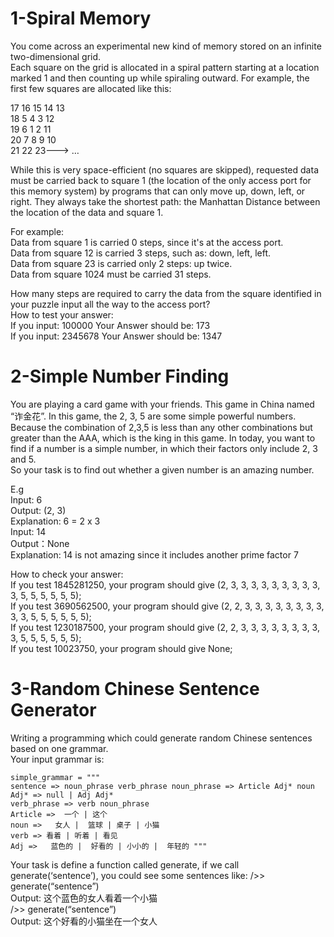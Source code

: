 # 1-Spiral Memory
You come across an experimental new kind of memory stored on an infinite two-dimensional grid.  
Each square on the grid is allocated in a spiral pattern starting at a location marked 1 and then
counting up while spiraling outward. For example, the first few squares are allocated like this:  

17 16 15 14 13  
18 5 4 3 12  
19 6 1 2 11  
20 7 8 9 10  
21 22 23---> …  

While this is very space-efficient (no squares are skipped), requested data must be carried back to
square 1 (the location of the only access port for this memory system) by programs that can only
move up, down, left, or right. They always take the shortest path: the Manhattan Distance between
the location of the data and square 1.  

For example:  
Data from square 1 is carried 0 steps, since it's at the access port.  
Data from square 12 is carried 3 steps, such as: down, left, left.  
Data from square 23 is carried only 2 steps: up twice.  
Data from square 1024 must be carried 31 steps.  

How many steps are required to carry the data from the square identified in your puzzle input all
the way to the access port?  
How to test your answer:  
If you input: 100000 Your Answer should be: 173  
If you input: 2345678 Your Answer should be: 1347  
  

# 2-Simple Number Finding
You are playing a card game with your friends. This game in China named “诈金花”. In this game, the
2, 3, 5 are some simple powerful numbers. Because the combination of 2,3,5 is less than any other combinations
but greater than the AAA, which is the king in this game. In today, you want to find if a number is a simple
number, in which their factors only include 2, 3 and 5.  
So your task is to find out whether a given number is an amazing number.  
  
E.g  
Input: 6  
Output: (2, 3)  
Explanation: 6 = 2 x 3  
Input: 14  
Output：None  
Explanation: 14 is not amazing since it includes another prime factor 7  

How to check your answer:  
If you test 1845281250, your program should give (2, 3, 3, 3, 3, 3, 3, 3, 3, 3, 3, 5, 5, 5, 5, 5, 5);  
If you test 3690562500, your program should give (2, 2, 3, 3, 3, 3, 3, 3, 3, 3, 3, 3, 5, 5, 5, 5, 5, 5);  
If you test 1230187500, your program should give (2, 2, 3, 3, 3, 3, 3, 3, 3, 3, 3, 5, 5, 5, 5, 5, 5);  
If you test 10023750, your program should give None;  

# 3-Random Chinese Sentence Generator
Writing a programming which could generate random Chinese sentences based on one grammar.   
Your input grammar is:   

	simple_grammar = """ 
	sentence => noun_phrase verb_phrase noun_phrase => Article Adj* noun 
	Adj* => null | Adj Adj* 
	verb_phrase => verb noun_phrase 
	Article =>  一个 | 这个 
	noun =>   女人 |  篮球 | 桌子 | 小猫
	verb => 看着 | 听着 | 看见 
	Adj =>   蓝色的 |  好看的 | 小小的 |  年轻的 """ 

Your task is define a function called generate,  if we call generate(‘sentence’), you could see some sentences like: 
/>> generate(“sentence”)  
Output: 这个蓝色的女人看着一个小猫  
/>> generate(“sentence”)  
Output: 这个好看的小猫坐在一个女人  

